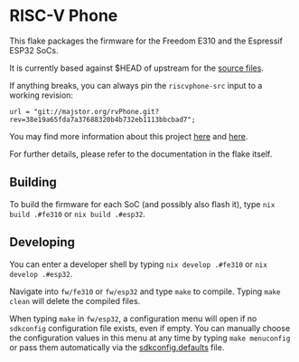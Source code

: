# RISC-V Phone

This flake packages the firmware for the Freedom E310 and the Espressif ESP32 SoCs.

It is currently based against $HEAD of upstream for the [source files](http://majstor.org/gitweb/?p=rvPhone.git;a=tree).

If anything breaks, you can always pin the `riscvphone-src` input to a working revision:

```
url = "git://majstor.org/rvPhone.git?rev=38e19a65fda7a37688320b4b732eb1113bbcbad7";
```
You may find more information about this project [here](http://majstor.org/rvphone/) and [here](http://majstor.org/rvphone/build.html).

For further details, please refer to the documentation in the flake itself.


## Building

To build the firmware for each SoC (and possibly also flash it), type `nix build .#fe310` or `nix build .#esp32`.


## Developing

You can enter a developer shell by typing `nix develop .#fe310` or `nix develop .#esp32`. 

Navigate into `fw/fe310` or `fw/esp32` and type `make` to compile. Typing `make clean` will delete the compiled files.

When typing `make` in `fw/esp32`, a configuration menu will open if no `sdkconfig` configuration file exists, even if empty. You can manually choose the configuration values in this menu at any time by typing `make menuconfig` or pass them automatically via the [sdkconfig.defaults](https://docs.espressif.com/projects/esp-idf/en/latest/esp32/api-reference/kconfig.html#using-sdkconfig-defaults) file.
